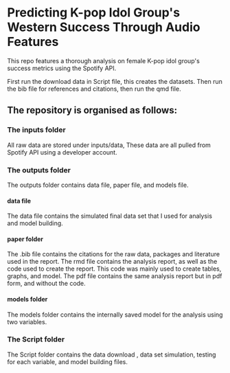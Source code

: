 # Predicting K-pop Idol Group's Western Success Through Audio Features

This repo features a thorough analysis on female K-pop idol group's success metrics using the Spotify API. 

First run the download data in Script file, this creates the datasets. Then run the bib file for references and citations, then run the qmd file.

## The repository is organised as follows:

### The inputs folder

All raw data are stored under inputs/data, These data are all pulled from Spotify API using a developer account.

### The outputs folder

The outputs folder contains data file, paper file, and models file.

#### data file

The data file contains the simulated final data set that I used for analysis and model building.

#### paper folder

The .bib file contains the citations for the raw data, packages and literature used in the report.
The rmd file contains the analysis report, as well as the code used to create the report. This code was mainly used to create tables, graphs, and model.
The pdf file contains the same analysis report but in pdf form, and without the code.

#### models folder

The models folder contains the internally saved model for the analysis using two variables.

### The Script folder

The Script folder contains the data download , data set simulation, testing for each variable, and model building files. 
